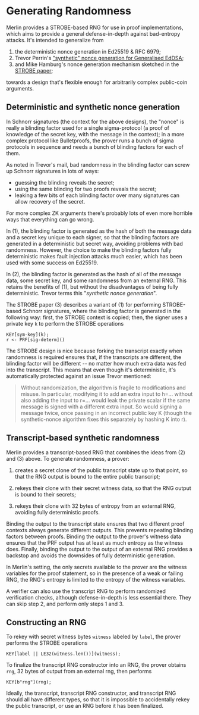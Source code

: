# Generating Randomness

Merlin provides a STROBE-based RNG for use in proof implementations,
which aims to provide a general defense-in-depth against bad-entropy
attacks.  It's intended to generalize from

1.  the deterministic nonce generation in Ed25519 & RFC 6979;
2.  Trevor Perrin's ["synthetic" nonce generation for Generalised
EdDSA][trevp_synth];
3.  and Mike Hamburg's nonce generation mechanism sketched in the
[STROBE paper][strobe_paper];

towards a design that's flexible enough for arbitrarily complex
public-coin arguments.

## Deterministic and synthetic nonce generation

In Schnorr signatures (the context for the above designs), the
"nonce" is really a blinding factor used for a single
sigma-protocol (a proof of knowledge of the secret key, with the
message in the context); in a more complex protocol like
Bulletproofs, the prover runs a bunch of sigma protocols in
sequence and needs a bunch of blinding factors for each of them.

As noted in Trevor's mail, bad randomness in the blinding factor
can screw up Schnorr signatures in lots of ways:

* guessing the blinding reveals the secret;
* using the same blinding for two proofs reveals the secret;
* leaking a few bits of each blinding factor over many signatures
can allow recovery of the secret.

For more complex ZK arguments there's probably lots of even more
horrible ways that everything can go wrong.

In (1), the blinding factor is generated as the hash of both the
message data and a secret key unique to each signer, so that the
blinding factors are generated in a deterministic but secret way,
avoiding problems with bad randomness.  However, the choice to
make the blinding factors fully deterministic makes fault
injection attacks much easier, which has been used with some
success on Ed25519.

In (2), the blinding factor is generated as the hash of all of the
message data, some secret key, and some randomness from an
external RNG. This retains the benefits of (1), but without the
disadvantages of being fully deterministic.  Trevor terms this
"*synthetic nonce generation*".

The STROBE paper (3) describes a variant of (1) for performing
STROBE-based Schnorr signatures, where the blinding factor is
generated in the following way: first, the STROBE context is
copied; then, the signer uses a private key `k` to perform the
STROBE operations
```text,no_run
KEY[sym-key](k);
r <- PRF[sig-determ]()
```

The STROBE design is nice because forking the transcript exactly
when randomness is required ensures that, if the transcripts are
different, the blinding factor will be different -- no matter how
much extra data was fed into the transcript.  This means that even
though it's deterministic, it's automatically protected against an
issue Trevor mentioned:

> Without randomization, the algorithm is fragile to
> modifications and misuse.  In particular, modifying it to add an
> extra input to h=... without also adding the input to r=... would
> leak the private scalar if the same message is signed with a
> different extra input.  So would signing a message twice, once
> passing in an incorrect public key K (though the synthetic-nonce
> algorithm fixes this separately by hashing K into r).

## Transcript-based synthetic randomness

Merlin provides a transcript-based RNG that combines the ideas from
(2) and (3) above.  To generate randomness, a prover:

1. creates a secret clone of the public transcript state up to that
   point, so that the RNG output is bound to the entire public
   transcript;

2. rekeys their clone with their secret witness data, so that the RNG
   output is bound to their secrets;

3. rekeys their clone with 32 bytes of entropy from an external RNG,
   avoiding fully deterministic proofs.

Binding the output to the transcript state ensures that two
different proof contexts always generate different outputs.  This
prevents repeating blinding factors between proofs.  Binding the
output to the prover's witness data ensures that the PRF output
has at least as much entropy as the witness does.  Finally,
binding the output to the output of an external RNG provides a
backstop and avoids the downsides of fully deterministic generation.

In Merlin's setting, the only secrets available to the prover are the
witness variables for the proof statement, so in the presence of a
weak or failing RNG, the RNG's entropy is limited to the entropy of
the witness variables.

A verifier can also use the transcript RNG to perform randomized
verification checks, although defense-in-depth is less essential
there.  They can skip step 2, and perform only steps 1 and 3.

## Constructing an RNG

To rekey with secret witness bytes `witness` labeled by `label`, the
prover performs the STROBE operations
```
KEY[label || LE32(witness.len())](witness);
```

To finalize the transcript RNG constructor into an RNG, the prover
obtains `rng`, 32 bytes of output from an external rng, then performs
```
KEY[b"rng"](rng);
```

Ideally, the transcript, transcript RNG constructor, and transcript
RNG should all have different types, so that it is impossible to
accidentally rekey the public transcript, or use an RNG before it has
been finalized.

[trevp_synth]: https://moderncrypto.org/mail-archive/curves/2017/000925.html
[strobe_paper]: https://strobe.sourceforge.io/papers/strobe-20170130.pdf

